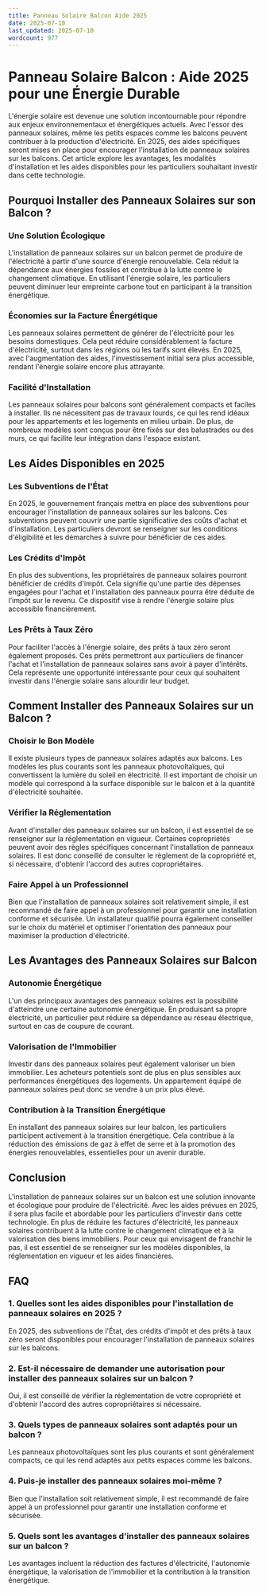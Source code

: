 ```yaml
---
title: Panneau Solaire Balcon Aide 2025
date: 2025-07-10
last_updated: 2025-07-10
wordcount: 977
---
```


# Panneau Solaire Balcon : Aide 2025 pour une Énergie Durable

L'énergie solaire est devenue une solution incontournable pour répondre aux enjeux environnementaux et énergétiques actuels. Avec l'essor des panneaux solaires, même les petits espaces comme les balcons peuvent contribuer à la production d'électricité. En 2025, des aides spécifiques seront mises en place pour encourager l'installation de panneaux solaires sur les balcons. Cet article explore les avantages, les modalités d'installation et les aides disponibles pour les particuliers souhaitant investir dans cette technologie.

## Pourquoi Installer des Panneaux Solaires sur son Balcon ?

### Une Solution Écologique

L'installation de panneaux solaires sur un balcon permet de produire de l'électricité à partir d'une source d'énergie renouvelable. Cela réduit la dépendance aux énergies fossiles et contribue à la lutte contre le changement climatique. En utilisant l'énergie solaire, les particuliers peuvent diminuer leur empreinte carbone tout en participant à la transition énergétique.

### Économies sur la Facture Énergétique

Les panneaux solaires permettent de générer de l'électricité pour les besoins domestiques. Cela peut réduire considérablement la facture d'électricité, surtout dans les régions où les tarifs sont élevés. En 2025, avec l'augmentation des aides, l'investissement initial sera plus accessible, rendant l'énergie solaire encore plus attrayante.

### Facilité d'Installation

Les panneaux solaires pour balcons sont généralement compacts et faciles à installer. Ils ne nécessitent pas de travaux lourds, ce qui les rend idéaux pour les appartements et les logements en milieu urbain. De plus, de nombreux modèles sont conçus pour être fixés sur des balustrades ou des murs, ce qui facilite leur intégration dans l'espace existant.

## Les Aides Disponibles en 2025

### Les Subventions de l'État

En 2025, le gouvernement français mettra en place des subventions pour encourager l'installation de panneaux solaires sur les balcons. Ces subventions peuvent couvrir une partie significative des coûts d'achat et d'installation. Les particuliers devront se renseigner sur les conditions d'éligibilité et les démarches à suivre pour bénéficier de ces aides.

### Les Crédits d'Impôt

En plus des subventions, les propriétaires de panneaux solaires pourront bénéficier de crédits d'impôt. Cela signifie qu'une partie des dépenses engagées pour l'achat et l'installation des panneaux pourra être déduite de l'impôt sur le revenu. Ce dispositif vise à rendre l'énergie solaire plus accessible financièrement.

### Les Prêts à Taux Zéro

Pour faciliter l'accès à l'énergie solaire, des prêts à taux zéro seront également proposés. Ces prêts permettront aux particuliers de financer l'achat et l'installation de panneaux solaires sans avoir à payer d'intérêts. Cela représente une opportunité intéressante pour ceux qui souhaitent investir dans l'énergie solaire sans alourdir leur budget.

## Comment Installer des Panneaux Solaires sur un Balcon ?

### Choisir le Bon Modèle

Il existe plusieurs types de panneaux solaires adaptés aux balcons. Les modèles les plus courants sont les panneaux photovoltaïques, qui convertissent la lumière du soleil en électricité. Il est important de choisir un modèle qui correspond à la surface disponible sur le balcon et à la quantité d'électricité souhaitée.

### Vérifier la Réglementation

Avant d'installer des panneaux solaires sur un balcon, il est essentiel de se renseigner sur la réglementation en vigueur. Certaines copropriétés peuvent avoir des règles spécifiques concernant l'installation de panneaux solaires. Il est donc conseillé de consulter le règlement de la copropriété et, si nécessaire, d'obtenir l'accord des autres copropriétaires.

### Faire Appel à un Professionnel

Bien que l'installation de panneaux solaires soit relativement simple, il est recommandé de faire appel à un professionnel pour garantir une installation conforme et sécurisée. Un installateur qualifié pourra également conseiller sur le choix du matériel et optimiser l'orientation des panneaux pour maximiser la production d'électricité.

## Les Avantages des Panneaux Solaires sur Balcon

### Autonomie Énergétique

L'un des principaux avantages des panneaux solaires est la possibilité d'atteindre une certaine autonomie énergétique. En produisant sa propre électricité, un particulier peut réduire sa dépendance au réseau électrique, surtout en cas de coupure de courant.

### Valorisation de l'Immobilier

Investir dans des panneaux solaires peut également valoriser un bien immobilier. Les acheteurs potentiels sont de plus en plus sensibles aux performances énergétiques des logements. Un appartement équipé de panneaux solaires peut donc se vendre à un prix plus élevé.

### Contribution à la Transition Énergétique

En installant des panneaux solaires sur leur balcon, les particuliers participent activement à la transition énergétique. Cela contribue à la réduction des émissions de gaz à effet de serre et à la promotion des énergies renouvelables, essentielles pour un avenir durable.

## Conclusion

L'installation de panneaux solaires sur un balcon est une solution innovante et écologique pour produire de l'électricité. Avec les aides prévues en 2025, il sera plus facile et abordable pour les particuliers d'investir dans cette technologie. En plus de réduire les factures d'électricité, les panneaux solaires contribuent à la lutte contre le changement climatique et à la valorisation des biens immobiliers. Pour ceux qui envisagent de franchir le pas, il est essentiel de se renseigner sur les modèles disponibles, la réglementation en vigueur et les aides financières.

## FAQ

### 1. Quelles sont les aides disponibles pour l'installation de panneaux solaires en 2025 ?

En 2025, des subventions de l'État, des crédits d'impôt et des prêts à taux zéro seront disponibles pour encourager l'installation de panneaux solaires sur les balcons.

### 2. Est-il nécessaire de demander une autorisation pour installer des panneaux solaires sur un balcon ?

Oui, il est conseillé de vérifier la réglementation de votre copropriété et d'obtenir l'accord des autres copropriétaires si nécessaire.

### 3. Quels types de panneaux solaires sont adaptés pour un balcon ?

Les panneaux photovoltaïques sont les plus courants et sont généralement compacts, ce qui les rend adaptés aux petits espaces comme les balcons.

### 4. Puis-je installer des panneaux solaires moi-même ?

Bien que l'installation soit relativement simple, il est recommandé de faire appel à un professionnel pour garantir une installation conforme et sécurisée.

### 5. Quels sont les avantages d'installer des panneaux solaires sur un balcon ?

Les avantages incluent la réduction des factures d'électricité, l'autonomie énergétique, la valorisation de l'immobilier et la contribution à la transition énergétique.